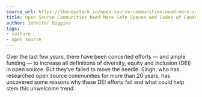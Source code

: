 ```yaml
---
source_url: https://thenewstack.io/open-source-communities-need-more-safe-spaces-and-codes-of-conducts-now/
title: Open Source Communities Need More Safe Spaces and Codes of Conducts. Now.
author: Jennifer Riggins
tags:
- culture
- open source
---
```

Over the last few years, there have been concerted efforts — and ample funding — to increase all definitions of diversity, equity and inclusion (DEI) in open source. But they’ve failed to move the needle. Singh, who has researched open source communities for more than 20 years, has uncovered some reasons why these DEI efforts fail and what could help stem this unwelcome trend.
